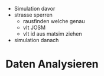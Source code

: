 * Simulation davor
* strasse sperren
  * rausfinden welche genau
  * vlt JOSM
  * vlt id aus matsim ziehen
* simulation danach


# Daten Analysieren
